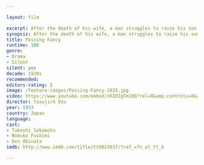 ```yaml
---

layout: film

excerpt: After the death of his wife, a man struggles to raise his son in nearly overwhelming poverty. When the father meets a beautiful young woman, the son becomes jealous of his father's attentions, and conflict arises between them.
synopsis: After the death of his wife, a man struggles to raise his son in nearly overwhelming poverty. When the father meets a beautiful young woman, the son becomes jealous of his father's attentions, and conflict arises between them.
title: Passing Fancy  
runtime: 100
genre: 
- Drama
- Silent
silent: yes
decade: 1930s
recommended: 
editors-rating: 5
image: /feature-images/Passing-Fancy-1933.jpg
video: https://www.youtube.com/embed/cKIDIgTmI0Q?rel=0&amp;controls=0&amp;showinfo=0
director: Yasujirô Ozu
year: 1933
country: Japan
language: 
cast:
- Takeshi Sakamoto
- Nobuko Fushimi
- Den Obinata
imdb: http://www.imdb.com/title/tt0023937/?ref_=fn_al_tt_6

---
```

